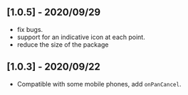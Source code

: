 ## [1.0.5] - 2020/09/29

* fix bugs.
* support for an indicative icon at each point.
* reduce the size of the package

## [1.0.3] - 2020/09/22

* Compatible with some mobile phones, add ```onPanCancel```.
